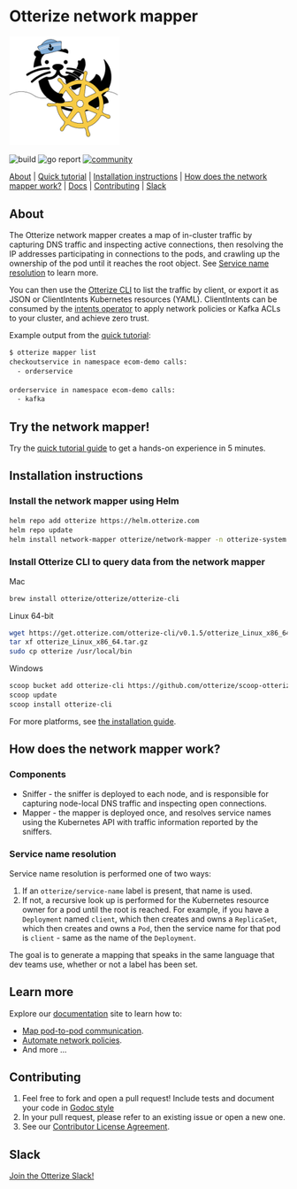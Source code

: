 # Otterize network mapper

<img title="Otter Manning Helm" src="./otterhelm.png" width=200 />


![build](https://github.com/otterize/network-mapper/actions/workflows/build.yaml/badge.svg)
![go report](https://img.shields.io/static/v1?label=go%20report&message=A%2B&color=success)
[![community](https://img.shields.io/badge/slack-Otterize_Slack-purple.svg?logo=slack)](https://joinslack.otterize.com)

[About](#about) | [Quick tutorial](https://docs.otterize.com/quick-tutorials/k8s-network-mapper) | [Installation instructions](#installation-instructions) | [How does the network mapper work?](#how-does-the-intents-operator-work) | [Docs](https://docs.otterize.com/components/network-mapper/) | [Contributing](#contributing) | [Slack](#slack)

## About
The Otterize network mapper creates a map of in-cluster traffic by capturing DNS traffic and inspecting active connections, then resolving the IP addresses participating in connections to the pods, and crawling up the ownership of the pod until it reaches the root object. See [Service name resolution](#Service_name_resolution) to learn more.

You can then use the [Otterize CLI](https://github.com/otterize/otterize-cli) to list the traffic by client, or export it as JSON or ClientIntents Kubernetes resources (YAML). ClientIntents can be consumed by the [intents operator](https://github.com/otterize/intents-operator) to apply network policies or Kafka ACLs to your cluster, and achieve zero trust.

Example output from the [quick tutorial](https://docs.otterize.com/quick-tutorials/k8s-network-mapper):
```bash
$ otterize mapper list
checkoutservice in namespace ecom-demo calls:
  - orderservice

orderservice in namespace ecom-demo calls:
  - kafka
```

## Try the network mapper!
Try the [quick tutorial guide](https://docs.otterize.com/quick-tutorials/k8s-network-mapper) to get a hands-on experience in 5 minutes.

## Installation instructions
### Install the network mapper using Helm
```bash
helm repo add otterize https://helm.otterize.com
helm repo update
helm install network-mapper otterize/network-mapper -n otterize-system --create-namespace --wait
```
### Install Otterize CLI to query data from the network mapper
Mac
```bash
brew install otterize/otterize/otterize-cli
```
Linux 64-bit
```bash
wget https://get.otterize.com/otterize-cli/v0.1.5/otterize_Linux_x86_64.tar.gz
tar xf otterize_Linux_x86_64.tar.gz
sudo cp otterize /usr/local/bin
```
Windows
```bash
scoop bucket add otterize-cli https://github.com/otterize/scoop-otterize-cli
scoop update
scoop install otterize-cli
```
For more platforms, see [the installation guide](https://docs.otterize.com/k8s-installation/#install-the-otterize-cli).

## How does the network mapper work?

### Components
- Sniffer - the sniffer is deployed to each node, and is responsible for capturing node-local DNS traffic and inspecting open connections.
- Mapper - the mapper is deployed once, and resolves service names using the Kubernetes API with traffic information reported by the sniffers.

### Service name resolution
Service name resolution is performed one of two ways:
1. If an `otterize/service-name` label is present, that name is used.
2. If not, a recursive look up is performed for the Kubernetes resource owner for a pod until the root is reached. For example, if you have a `Deployment` named `client`, which then creates and owns a `ReplicaSet`, which then creates and owns a `Pod`, then the service name for that pod is `client` - same as the name of the `Deployment`.

The goal is to generate a mapping that speaks in the same language that dev teams use, whether or not a label has been set.

## Learn more
Explore our [documentation](https://docs.otterize.com/) site to learn how to:
- [Map pod-to-pod communication](https://docs.otterize.com/guides/k8s-mapping-pod-to-pod-calls).
- [Automate network policies](https://docs.otterize.com/quick-tutorials/k8s-network-policies).
- And more ...

## Contributing
1. Feel free to fork and open a pull request! Include tests and document your code in [Godoc style](https://go.dev/blog/godoc)
2. In your pull request, please refer to an existing issue or open a new one.
3. See our [Contributor License Agreement](https://github.com/otterize/cla/).

## Slack
[Join the Otterize Slack!](https://joinslack.otterize.com)
